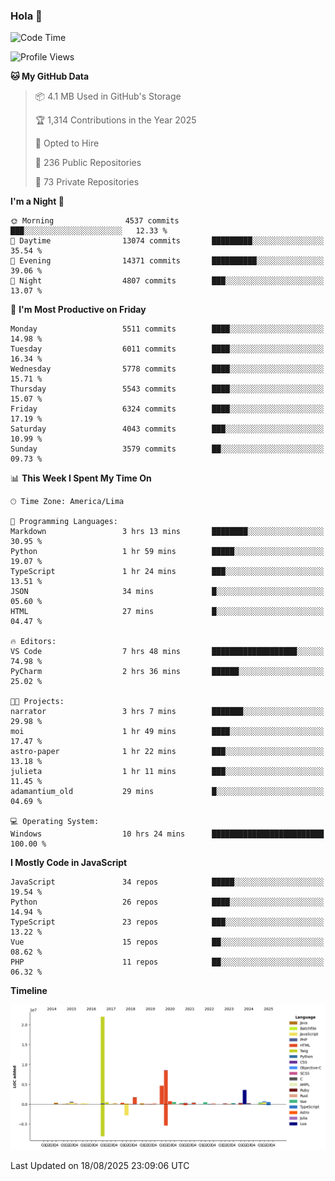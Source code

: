### Hola 👋

<!--START_SECTION:waka-->
![Code Time](http://img.shields.io/badge/Code%20Time-290%20hrs%2059%20mins-blue)

![Profile Views](http://img.shields.io/badge/Profile%20Views-0-blue)

**🐱 My GitHub Data** 

> 📦 4.1 MB Used in GitHub's Storage 
 > 
> 🏆 1,314 Contributions in the Year 2025
 > 
> 💼 Opted to Hire
 > 
> 📜 236 Public Repositories 
 > 
> 🔑 73 Private Repositories 
 > 
**I'm a Night 🦉** 

```text
🌞 Morning                4537 commits        ███░░░░░░░░░░░░░░░░░░░░░░   12.33 % 
🌆 Daytime                13074 commits       █████████░░░░░░░░░░░░░░░░   35.54 % 
🌃 Evening                14371 commits       ██████████░░░░░░░░░░░░░░░   39.06 % 
🌙 Night                  4807 commits        ███░░░░░░░░░░░░░░░░░░░░░░   13.07 % 
```
📅 **I'm Most Productive on Friday** 

```text
Monday                   5511 commits        ████░░░░░░░░░░░░░░░░░░░░░   14.98 % 
Tuesday                  6011 commits        ████░░░░░░░░░░░░░░░░░░░░░   16.34 % 
Wednesday                5778 commits        ████░░░░░░░░░░░░░░░░░░░░░   15.71 % 
Thursday                 5543 commits        ████░░░░░░░░░░░░░░░░░░░░░   15.07 % 
Friday                   6324 commits        ████░░░░░░░░░░░░░░░░░░░░░   17.19 % 
Saturday                 4043 commits        ███░░░░░░░░░░░░░░░░░░░░░░   10.99 % 
Sunday                   3579 commits        ██░░░░░░░░░░░░░░░░░░░░░░░   09.73 % 
```


📊 **This Week I Spent My Time On** 

```text
🕑︎ Time Zone: America/Lima

💬 Programming Languages: 
Markdown                 3 hrs 13 mins       ████████░░░░░░░░░░░░░░░░░   30.95 % 
Python                   1 hr 59 mins        █████░░░░░░░░░░░░░░░░░░░░   19.07 % 
TypeScript               1 hr 24 mins        ███░░░░░░░░░░░░░░░░░░░░░░   13.51 % 
JSON                     34 mins             █░░░░░░░░░░░░░░░░░░░░░░░░   05.60 % 
HTML                     27 mins             █░░░░░░░░░░░░░░░░░░░░░░░░   04.47 % 

🔥 Editors: 
VS Code                  7 hrs 48 mins       ███████████████████░░░░░░   74.98 % 
PyCharm                  2 hrs 36 mins       ██████░░░░░░░░░░░░░░░░░░░   25.02 % 

🐱‍💻 Projects: 
narrator                 3 hrs 7 mins        ███████░░░░░░░░░░░░░░░░░░   29.98 % 
moi                      1 hr 49 mins        ████░░░░░░░░░░░░░░░░░░░░░   17.47 % 
astro-paper              1 hr 22 mins        ███░░░░░░░░░░░░░░░░░░░░░░   13.18 % 
julieta                  1 hr 11 mins        ███░░░░░░░░░░░░░░░░░░░░░░   11.45 % 
adamantium_old           29 mins             █░░░░░░░░░░░░░░░░░░░░░░░░   04.69 % 

💻 Operating System: 
Windows                  10 hrs 24 mins      █████████████████████████   100.00 % 
```

**I Mostly Code in JavaScript** 

```text
JavaScript               34 repos            █████░░░░░░░░░░░░░░░░░░░░   19.54 % 
Python                   26 repos            ████░░░░░░░░░░░░░░░░░░░░░   14.94 % 
TypeScript               23 repos            ███░░░░░░░░░░░░░░░░░░░░░░   13.22 % 
Vue                      15 repos            ██░░░░░░░░░░░░░░░░░░░░░░░   08.62 % 
PHP                      11 repos            ██░░░░░░░░░░░░░░░░░░░░░░░   06.32 % 
```



**Timeline**

![Lines of Code chart](https://raw.githubusercontent.com/KhanMaytok/KhanMaytok/master/assets/bar_graph.png)


 Last Updated on 18/08/2025 23:09:06 UTC
<!--END_SECTION:waka-->
